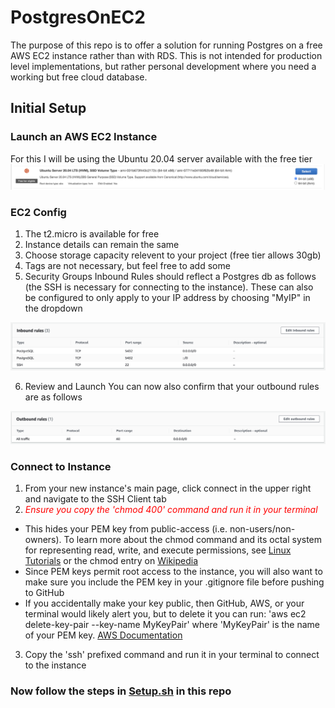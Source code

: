 # PostgresOnEC2

The purpose of this repo is to offer a solution for running Postgres on a free AWS EC2 instance rather than with RDS. This is not intended for production level implementations, but rather personal development where you need a working but free cloud database.

## Initial Setup

### Launch an AWS EC2 Instance
For this I will be using the Ubuntu 20.04 server available with the free tier
<img src="https://github.com/JacobWPeterson/PostgresOnEC2/blob/main/Screengrabs/Ubuntu.png" alt="Ubuntu 20"/>

### EC2 Config
1. The t2.micro is available for free
2. Instance details can remain the same
3. Choose storage capacity relevent to your project (free tier allows 30gb)
4. Tags are not necessary, but feel free to add some
5. Security Groups
Inbound Rules should reflect a Postgres db as follows (the SSH is necessary for connecting to the instance).
These can also be configured to only apply to your IP address by choosing "MyIP" in the dropdown
<img src="https://github.com/JacobWPeterson/PostgresOnEC2/blob/main/Screengrabs/Inbound.png" alt="Inbound Rules"/>

6. Review and Launch
You can now also confirm that your outbound rules are as follows
<img src="https://github.com/JacobWPeterson/PostgresOnEC2/blob/main/Screengrabs/Outbound.png" alt="Outbound Rules"/>

### Connect to Instance
1. From your new instance's main page, click connect in the upper right and navigate to the SSH Client tab
2. <span style="color:red">*Ensure you copy the 'chmod 400' command and run it in your terminal*</span>
* This hides your PEM key from public-access (i.e. non-users/non-owners). To learn more about the chmod command and its octal system for representing read, write, and execute permissions, see <a href="https://www.linux.com/training-tutorials/understanding-linux-file-permissions/">Linux Tutorials</a> or the chmod entry on <a href="https://en.wikipedia.org/wiki/Chmod">Wikipedia</a>
* Since PEM keys permit root access to the instance, you will also want to make sure you include the PEM key in your .gitignore file before pushing to GitHub
* If you accidentally make your key public, then GitHub, AWS, or your terminal would likely alert you, but to delete it you can run: 'aws ec2 delete-key-pair --key-name MyKeyPair' where 'MyKeyPair' is the name of your PEM key. <a href="https://docs.aws.amazon.com/AWSEC2/latest/UserGuide/TroubleshootingInstancesConnecting.html#troubleshoot-unprotected-key">AWS Documentation</a>
3. Copy the 'ssh' prefixed command and run it in your terminal to connect to the instance

### Now follow the steps in <a href="https://github.com/JacobWPeterson/PostgresOnEC2/blob/main/Setup.sh">Setup.sh</a> in this repo
